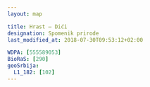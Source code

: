 ```yaml
---
layout: map

title: Hrast – Dići
designation: Spomenik prirode
last_modified_at: 2018-07-30T09:53:12+02:00

WDPA: [555589053]
BioRaS: [290]
geoSrbija:
  L1_182: [102]
---
```

